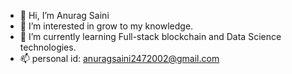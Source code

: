- 👋 Hi, I’m Anurag Saini
- 👀 I’m interested in grow to my knowledge.
- 🌱 I’m currently learning Full-stack blockchain and Data Science technologies.
- 📫 personal id: anuragsaini2472002@gmail.com

<!---
anuragsaini2472002/anuragsaini2472002 is a ✨ special ✨ repository because its `README.md` (this file) appears on your GitHub profile.
You can click the Preview link to take a look at your changes.
--->
